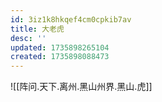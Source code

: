 ```yaml
---
id: 3iz1k8hkqef4cm0cpkib7av
title: 大老虎
desc: ''
updated: 1735898265104
created: 1735898088473
---
```


<!-- autocorrect-disable -->
![[阵问.天下.离州.黑山州界.黑山.虎]]
<!-- autocorrect-enable -->
